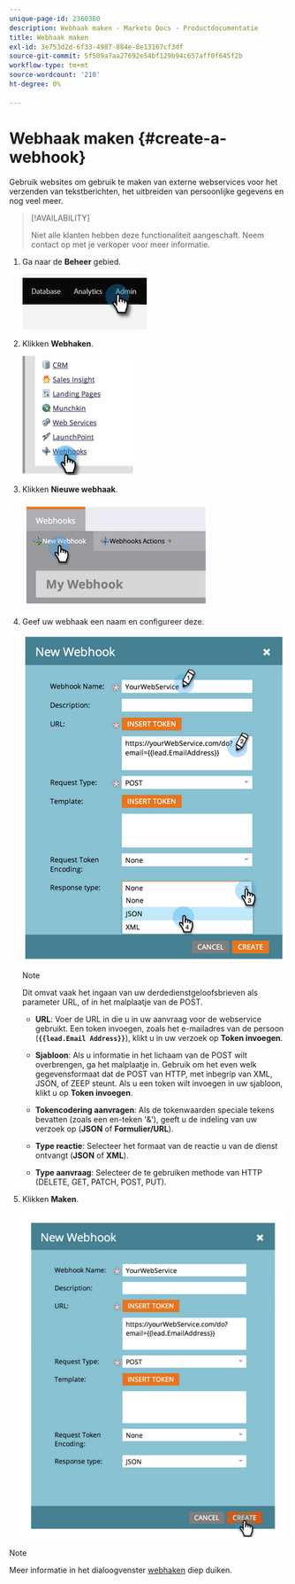 ```yaml
---
unique-page-id: 2360360
description: Webhaak maken - Marketo Docs - Productdocumentatie
title: Webhaak maken
exl-id: 3e753d2d-6f33-4987-884e-8e13167cf3df
source-git-commit: 5f509a7aa27692e54bf129b94c657aff0f645f2b
workflow-type: tm+mt
source-wordcount: '210'
ht-degree: 0%

---
```


# Webhaak maken {#create-a-webhook}

Gebruik websites om gebruik te maken van externe webservices voor het verzenden van tekstberichten, het uitbreiden van persoonlijke gegevens en nog veel meer.

>[!AVAILABILITY]
>
>Niet alle klanten hebben deze functionaliteit aangeschaft. Neem contact op met je verkoper voor meer informatie.

1. Ga naar de **Beheer** gebied.

   ![](assets/create-a-webhook-1.png)

1. Klikken **Webhaken**.

   ![](assets/create-a-webhook-2.png)

1. Klikken **Nieuwe webhaak**.

   ![](assets/create-a-webhook-3.png)

1. Geef uw webhaak een naam en configureer deze.

   ![](assets/create-a-webhook-4.png)

   >[!NOTE]
   >
   >Dit omvat vaak het ingaan van uw derdedienstgeloofsbrieven als parameter URL, of in het malplaatje van de POST.

   * **URL**: Voer de URL in die u in uw aanvraag voor de webservice gebruikt. Een token invoegen, zoals het e-mailadres van de persoon (**`{{lead.Email Address}}`**), klikt u in uw verzoek op **Token invoegen**.

   * **Sjabloon**: Als u informatie in het lichaam van de POST wilt overbrengen, ga het malplaatje in. Gebruik om het even welk gegevensformaat dat de POST van HTTP, met inbegrip van XML, JSON, of ZEEP steunt. Als u een token wilt invoegen in uw sjabloon, klikt u op **Token invoegen**.

   * **Tokencodering aanvragen**: Als de tokenwaarden speciale tekens bevatten (zoals een en-teken &#39;&amp;&#39;), geeft u de indeling van uw verzoek op (**JSON** of **Formulier/URL**).

   * **Type reactie**: Selecteer het formaat van de reactie u van de dienst ontvangt (**JSON** of **XML**).

   * **Type aanvraag**: Selecteer de te gebruiken methode van HTTP (DELETE, GET, PATCH, POST, PUT).

1. Klikken **Maken**.

   ![](assets/create-a-webhook-5.png)

>[!NOTE]
>
>Meer informatie in het dialoogvenster [webhaken](https://developers.marketo.com/documentation/webhooks/) diep duiken.
